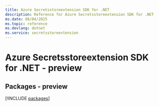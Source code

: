 ```yaml
---
title: Azure Secretsstoreextension SDK for .NET
description: Reference for Azure Secretsstoreextension SDK for .NET
ms.date: 08/04/2025
ms.topic: reference
ms.devlang: dotnet
ms.service: secretsstoreextension
---
```

# Azure Secretsstoreextension SDK for .NET - preview
## Packages - preview
[!INCLUDE [packages](secretsstoreextension-index.md)]